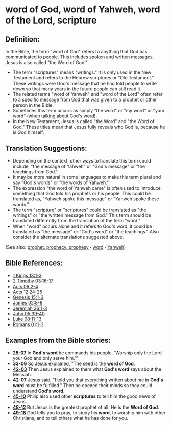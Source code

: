# word of God, word of Yahweh, word of the Lord, scripture #

## Definition: ##

In the Bible, the term "word of God" refers to anything that God has communicated to people. This includes spoken and written messages. Jesus is also called "the Word of God."

* The term "scriptures" means "writings." It is only used in the New Testament and refers to the Hebrew scriptures or "Old Testament." These writings were God's message that he had told people to write down so that many years in the future people can still read it. 
* The related terms "word of Yahweh" and "word of the Lord" often refer to a specific message from God that was given to a prophet or other person in the Bible.
* Sometimes this term occurs as simply "the word" or "my word" or "your word" (when talking about God's word).
* In the New Testament, Jesus is called "the Word" and "the Word of God." These titles mean that Jesus fully reveals who God is, because he is God himself.

## Translation Suggestions: ##

* Depending on the context, other ways to translate this term could include, "the message of Yahweh" or "God's message" or "the teachings from God."
* It may be more natural in some languages to make this term plural and say "God's words" or "the words of Yahweh."
* The expression "the word of Yahweh came" is often used to introduce something that God told his prophets or his people. This could be translated as, "Yahweh spoke this message" or "Yahweh spoke these words."
* The term "scripture" or "scriptures" could be translated as "the writings" or "the written message from God." This term should be translated differently from the translation of the term "word."
* When "word" occurs alone and it refers to God's word, it could be translated as "the message" or "God's word" or "the teachings." Also consider the alternate translations suggested above.

(See also: [prophet, prophecy, prophesy](../kt/prophet.md) **·** [word](../kt/word.md) **·** [Yahweh](../kt/yahweh.md))

## Bible References: ##

* [1 Kings 13:1-3](https://door43.org/en/bible/notes/1ki/13/01)
* [2 Timothy 03:16-17](https://door43.org/en/bible/notes/2ti/03/16)
* [Acts 06:2-4](https://door43.org/en/bible/notes/act/06/02)
* [Acts 12:24-25](https://door43.org/en/bible/notes/act/12/24)
* [Genesis 15:1-3](https://door43.org/en/bible/notes/gen/15/01)
* [James 02:8-9](https://door43.org/en/bible/notes/jas/02/08)
* [Jeremiah 36:1-3](https://door43.org/en/bible/notes/jer/36/01)
* [John 05:39-40](https://door43.org/en/bible/notes/jhn/05/39)
* [Luke 08:11-13](https://door43.org/en/bible/notes/luk/08/11)
* [Romans 01:1-3](https://door43.org/en/bible/notes/rom/01/01)

## Examples from the Bible stories: ##

* __[25-07](https://door43.org/en/obs/notes/frames/25-07)__ In __God's word__  he commands his people, 'Worship only the Lord your God and only serve him.'"
* __[33-06](https://door43.org/en/obs/notes/frames/33-06)__ So Jesus explained, "The seed is the __word of God__.
* __[42-03](https://door43.org/en/obs/notes/frames/42-03)__ Then Jesus explained to them what __God's word__  says about the Messiah.
* __[42-07](https://door43.org/en/obs/notes/frames/42-07)__ Jesus said, "I told you that everything written about me in __God's word__  must be fulfilled." Then he opened their minds so they could understand __God's word__.
* __[45-10](https://door43.org/en/obs/notes/frames/45-10)__ Philip also used other __scriptures__  to tell him the good news of Jesus.
* __[48-12](https://door43.org/en/obs/notes/frames/48-12)__ But Jesus is the greatest prophet of all. He is the __Word of God__.
* __[49-18](https://door43.org/en/obs/notes/frames/49-18)__ God tells you to pray, to study his __word__, to worship him with other Christians, and to tell others what he has done for you.


